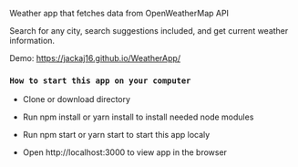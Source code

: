 Weather app that fetches data from OpenWeatherMap API

Search for any city, search suggestions included, and get current weather information.

Demo: https://jackaj16.github.io/WeatherApp/

### `How to start this app on your computer`

- Clone or download directory

- Run npm install or yarn install to install needed node modules 

- Run npm start or yarn start to start this app localy 

- Open http://localhost:3000 to view app in the browser
